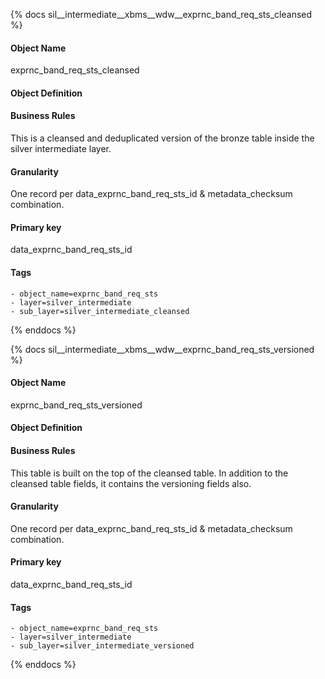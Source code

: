 {% docs sil__intermediate__xbms__wdw__exprnc_band_req_sts_cleansed %}

#### Object Name
exprnc_band_req_sts_cleansed

#### Object Definition


#### Business Rules
This is a cleansed and deduplicated version of the bronze table inside the silver intermediate layer.

#### Granularity
One record per data_exprnc_band_req_sts_id & metadata_checksum combination.

#### Primary key
data_exprnc_band_req_sts_id

#### Tags
    - object_name=exprnc_band_req_sts
    - layer=silver_intermediate
    - sub_layer=silver_intermediate_cleansed

{% enddocs %}

{% docs sil__intermediate__xbms__wdw__exprnc_band_req_sts_versioned %}

#### Object Name
exprnc_band_req_sts_versioned

#### Object Definition


#### Business Rules
This table is built on the top of the cleansed table. In addition to the cleansed table fields, it contains the versioning fields also.

#### Granularity
One record per data_exprnc_band_req_sts_id & metadata_checksum combination.

#### Primary key
data_exprnc_band_req_sts_id

#### Tags
    - object_name=exprnc_band_req_sts
    - layer=silver_intermediate
    - sub_layer=silver_intermediate_versioned

{% enddocs %}